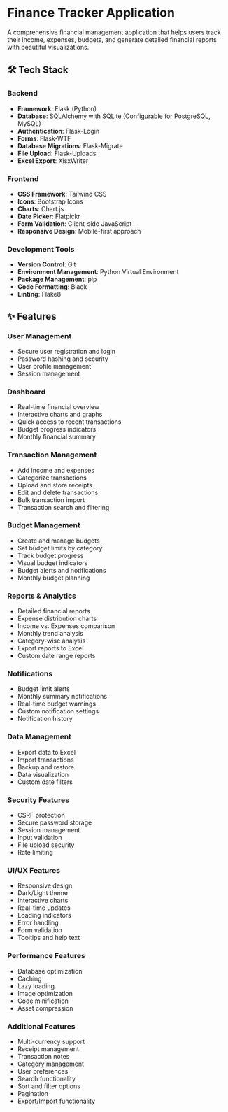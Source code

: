 # Finance Tracker Application

A comprehensive financial management application that helps users track their income, expenses, budgets, and generate detailed financial reports with beautiful visualizations.

## 🛠️ Tech Stack

### Backend

- **Framework**: Flask (Python)
- **Database**: SQLAlchemy with SQLite (Configurable for PostgreSQL, MySQL)
- **Authentication**: Flask-Login
- **Forms**: Flask-WTF
- **Database Migrations**: Flask-Migrate
- **File Upload**: Flask-Uploads
- **Excel Export**: XlsxWriter

### Frontend

- **CSS Framework**: Tailwind CSS
- **Icons**: Bootstrap Icons
- **Charts**: Chart.js
- **Date Picker**: Flatpickr
- **Form Validation**: Client-side JavaScript
- **Responsive Design**: Mobile-first approach

### Development Tools

- **Version Control**: Git
- **Environment Management**: Python Virtual Environment
- **Package Management**: pip
- **Code Formatting**: Black
- **Linting**: Flake8

## ✨ Features

### User Management

- Secure user registration and login
- Password hashing and security
- User profile management
- Session management

### Dashboard

- Real-time financial overview
- Interactive charts and graphs
- Quick access to recent transactions
- Budget progress indicators
- Monthly financial summary

### Transaction Management

- Add income and expenses
- Categorize transactions
- Upload and store receipts
- Edit and delete transactions
- Bulk transaction import
- Transaction search and filtering

### Budget Management

- Create and manage budgets
- Set budget limits by category
- Track budget progress
- Visual budget indicators
- Budget alerts and notifications
- Monthly budget planning

### Reports & Analytics

- Detailed financial reports
- Expense distribution charts
- Income vs. Expenses comparison
- Monthly trend analysis
- Category-wise analysis
- Export reports to Excel
- Custom date range reports

### Notifications

- Budget limit alerts
- Monthly summary notifications
- Real-time budget warnings
- Custom notification settings
- Notification history

### Data Management

- Export data to Excel
- Import transactions
- Backup and restore
- Data visualization
- Custom date filters

### Security Features

- CSRF protection
- Secure password storage
- Session management
- Input validation
- File upload security
- Rate limiting

### UI/UX Features

- Responsive design
- Dark/Light theme
- Interactive charts
- Real-time updates
- Loading indicators
- Error handling
- Form validation
- Tooltips and help text

### Performance Features

- Database optimization
- Caching
- Lazy loading
- Image optimization
- Code minification
- Asset compression

### Additional Features

- Multi-currency support
- Receipt management
- Transaction notes
- Category management
- User preferences
- Search functionality
- Sort and filter options
- Pagination
- Export/Import functionality
